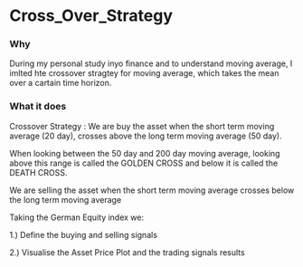 # Cross_Over_Strategy

### Why 
During my personal study inyo finance and to understand moving average, I imlted hte crossover stragtey for moving average, which takes the mean over a cartain time horizon.

### What it does

Crossover Strategy :
We are buy the asset when the short term moving average (20 day), crosses above the long term moving average (50 day).

When looking between the 50 day and 200 day moving average, looking above this range is called the GOLDEN CROSS and below it is called the DEATH CROSS.

We are selling the asset when the short term moving average crosses below the long term moving average

Taking the German Equity index we:

1.) Define the buying and selling signals

2.) Visualise the Asset Price Plot and the trading signals  results
  
